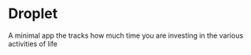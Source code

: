 # Droplet
A minimal app the tracks how much time you are investing in the various activities of life
